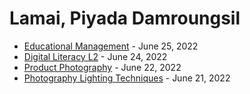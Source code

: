 # Lamai, Piyada Damroungsil
+ [Educational Management](cert/2022-06-25_TPQi-Edu-Mgnt.pdf) - June 25, 2022
+ [Digital Literacy L2](cert/2022-06-24_TPQi-Digital-Literacy-L2.pdf) - June 24, 2022
+ [Product Photography](cert/2022-06-22_TPQi-Product-Photography.pdf) - June 22, 2022
+ [Photography Lighting Techniques](cert/2022-06-21_TPQi-Photography-Lighting-Techniques.pdf) - June 21, 2022